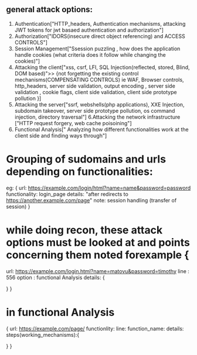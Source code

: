 ## general attack options:
1. Authentication["HTTP_headers, Authentication mechanisms, attacking JWT tokens for jwt basaed authentication and authorization"]
2. Authorization["IDORS(insecure direct object referencing) and ACCESS CONTROLS"]
3. Session Management["Ssession puzzling , how does the application handle cookies (what criteria does it follow while changing the cookies)"]
4. Attacking the client["xss, csrf, LFI, SQL Injection(reflected, stored, Blind, DOM based)">> {not forgetting the existing control mechanisms(COMPENSATING CONTROLS) ie WAF, Browser controls, http_headers, server side validation, output encoding , server side validation , cookie flags, client side validation, client side prototype pollution }]
5. Attacking the server["ssrf, webshells(php applications), XXE Injection, subdomain takeover, server side prototype pollution, os command injection, directory traversal"]
6.Attacking the network infrastructure ["HTTP request forgery, web cache poisoining"]
6. Functional Analysis[" Analyzing how different functionalities work at the client side and finding ways through"]

# Grouping of sudomains and urls depending on functionalities:
eg:
{
url: https://example.com/login/html?name=name&password=password
functionality: login_page
details: "after redirects to https://another.example.com/page"
note: session handling (transfer of session)
}

# while doing recon, these attack options must be looked at and points concerning them noted forexample {
url: https://example.com/login.html?name=matovu&password=timothy
line : 556
option : functional Analysis
details: {
  
  }
}

# in functional Analysis
{
url: https://example.com/page/
functionlity: 
line: 
function_name:
details:
steps(working_mechanisms):{

  }
}


